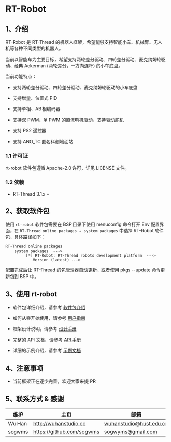 # RT-Robot

## 1、介绍

RT-Robot 是 RT-Thread 的机器人框架，希望能够支持智能小车、机械臂、无人机等各种不同类型的机器人。

当前以智能车为主要目标，希望支持两轮差分驱动、四轮差分驱动、麦克纳姆轮驱动、经典 Ackerman (两轮差分，一方向连杆) 的小车底盘。

当前功能特点：
- 支持两轮差分驱动、四轮差分驱动、麦克纳姆轮驱动的小车底盘

- 支持增量、位置式 PID
- 支持单相、AB 相编码器
- 支持双 PWM、单 PWM 的直流电机驱动，支持驱动舵机
- 支持 PS2 遥控器
- 支持 ANO_TC 匿名科创地面站

### 1.1 许可证

rt-robot 软件包遵循 Apache-2.0 许可，详见 LICENSE 文件。

### 1.2 依赖
- RT-Thread 3.1.x +

## 2、获取软件包

使用 `rt-robot` 软件包需要在 BSP 目录下使用 menuconfig 命令打开 Env 配置界面，在 `RT-Thread online packages → system packages` 中选择 RT-Robot 软件包，具体路径如下：

```shell
RT-Thread online packages
    system packages  --->
         [*] RT-Robot: RT-Thread robots development platform  --->
            Version (latest) --->
```

配置完成后让 RT-Thread 的包管理器自动更新，或者使用 pkgs --update 命令更新包到 BSP 中。

## 3、使用 rt-robot

- 软件包详细介绍，请参考 [软件包介绍](docs/introduction.md)

- 如何从零开始使用，请参考 [用户指南](docs/user-guide.md)
- 框架设计说明，请参考 [设计手册](docs/design.md)
- 完整的 API 文档，请参考 [API 手册](docs/api.md)
- 详细的示例介绍，请参考 [示例文档](docs/samples.md)

## 4、注意事项

- 当前框架正在逐步完善，欢迎大家来提 PR

## 5、联系方式 & 感谢

| 维护     | 主页       | 邮箱  | 
| -------- | ---------- | --- | 
| Wu Han | http://wuhanstudio.cc   | wuhanstudio@hust.edu.cn |
| sogwms | https://github.com/sogwms | sogwyms@gmail.com |
